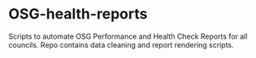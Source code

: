 # OSG-health-reports
Scripts to automate OSG Performance and Health Check Reports for all councils. Repo contains data cleaning and report rendering scripts.
